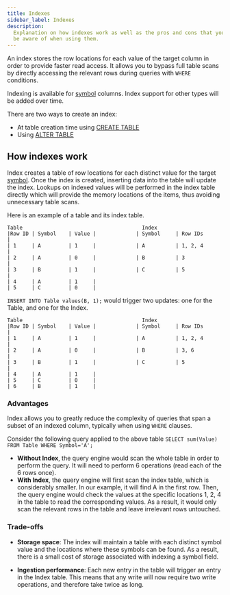 ```yaml
---
title: Indexes
sidebar_label: Indexes
description:
  Explanation on how indexes work as well as the pros and cons that you need to
  be aware of when using them.
---
```


An index stores the row locations for each value of the target column in order
to provide faster read access. It allows you to bypass full table scans by
directly accessing the relevant rows during queries with `WHERE` conditions.

Indexing is available for [symbol](/docs/concept/symbol) columns. Index support
for other types will be added over time.

There are two ways to create an index:

- At table creation time using
  [CREATE TABLE](/docs/reference/sql/create-table#index)
- Using [ALTER TABLE](/docs/reference/sql/alter-table-alter-column-add-index)

## How indexes work

Index creates a table of row locations for each distinct value for the target
[symbol](/docs/concept/symbol). Once the index is created, inserting data into
the table will update the index. Lookups on indexed values will be performed in
the index table directly which will provide the memory locations of the items,
thus avoiding unnecessary table scans.

Here is an example of a table and its index table.

```shell
Table                                       Index
|Row ID | Symbol    | Value |             | Symbol     | Row IDs       |
| 1     | A         | 1     |             | A          | 1, 2, 4       |
| 2     | A         | 0     |             | B          | 3             |
| 3     | B         | 1     |             | C          | 5             |
| 4     | A         | 1     |
| 5     | C         | 0     |
```

`INSERT INTO Table values(B, 1);` would trigger two updates: one for the Table,
and one for the Index.

```shell
Table                                       Index
|Row ID | Symbol    | Value |             | Symbol     | Row IDs       |
| 1     | A         | 1     |             | A          | 1, 2, 4       |
| 2     | A         | 0     |             | B          | 3, 6          |
| 3     | B         | 1     |             | C          | 5             |
| 4     | A         | 1     |
| 5     | C         | 0     |
| 6     | B         | 1     |
```

### Advantages

Index allows you to greatly reduce the complexity of queries that span a subset
of an indexed column, typically when using `WHERE` clauses.

Consider the following query applied to the above table
`SELECT sum(Value) FROM Table WHERE Symbol='A';`

- **Without Index**, the query engine would scan the whole table in order to
  perform the query. It will need to perform 6 operations (read each of the 6
  rows once).
- **With Index**, the query engine will first scan the index table, which is
  considerably smaller. In our example, it will find A in the first row. Then,
  the query engine would check the values at the specific locations 1, 2, 4 in
  the table to read the corresponding values. As a result, it would only scan
  the relevant rows in the table and leave irrelevant rows untouched.

### Trade-offs

- **Storage space**: The index will maintain a table with each distinct symbol
  value and the locations where these symbols can be found. As a result, there
  is a small cost of storage associated with indexing a symbol field.

- **Ingestion performance**: Each new entry in the table will trigger an entry
  in the Index table. This means that any write will now require two write
  operations, and therefore take twice as long.
